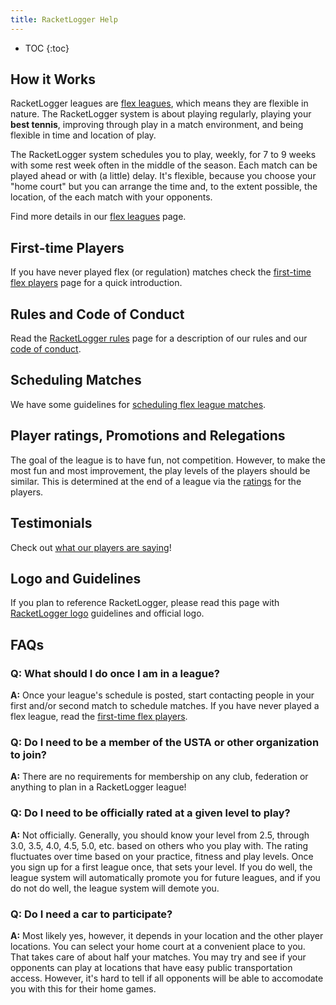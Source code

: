 ```yaml
---
title: RacketLogger Help
---
```

* TOC
{:toc}

## How it Works

RacketLogger leagues are [flex leagues](http://www.racketlogger.com/leagues/flex), which means they are flexible in nature. The RacketLogger system is about playing regularly, playing your **best tennis**, improving through play in a match environment, and being flexible in time and location of play.

The RacketLogger system schedules you to play, weekly, for 7 to 9 weeks with some rest week often in the middle of the season. Each match can be played ahead or with (a little) delay. It's flexible, because you choose your "home court" but you can arrange the time and, to the extent possible, the location, of the each match with your opponents.

Find more details in our [flex leagues](http://www.racketlogger.com/leagues/flex) page.

## First-time Players

If you have never played flex (or regulation) matches check the [first-time flex players](first-time-players) page for a quick introduction.

## Rules and Code of Conduct

Read the [RacketLogger rules](rules) page for a description of our rules and our [code of conduct](code-of-conduct).

## Scheduling Matches

We have some guidelines for [scheduling flex league matches](scheduling-matches).

## Player ratings, Promotions and Relegations

The goal of the league is to have fun, not competition. However, to make the most fun and most improvement, the play levels of the players should be similar. This is determined at the end of a league via the [ratings](ratings) for the players.

## Testimonials

Check out [what our players are saying](testimonials)!

## Logo and Guidelines

If you plan to reference RacketLogger, please read this page with [RacketLogger logo](logo) guidelines and official logo.

## FAQs

### Q: What should I do once I am in a league?

**A:** Once your league's schedule is posted, start contacting people in your first and/or second match to schedule matches. If you have never played a flex league, read the [first-time flex players](first-time-players).

### Q: Do I need to be a member of the USTA or other organization to join?

**A:** There are no requirements for membership on any club, federation or anything to plan in a RacketLogger league!

### Q: Do I need to be officially rated at a given level to play?

**A:** Not officially. Generally, you should know your level from 2.5, through 3.0, 3.5, 4.0, 4.5, 5.0, etc. based on others who you play with. The rating fluctuates over time based on your practice, fitness and play levels. Once you sign up for a first league once, that sets your level. If you do well, the league system will automatically promote you for future leagues, and if you do not do well, the league system will demote you.

### Q: Do I need a car to participate?

**A:** Most likely yes, however, it depends in your location and the other player locations. You can select your home court at a convenient place to you. That takes care of about half your matches. You may try and see if your opponents can play at locations that have easy public transportation access. However, it's hard to tell if all opponents will be able to accomodate you with this for their home games.
